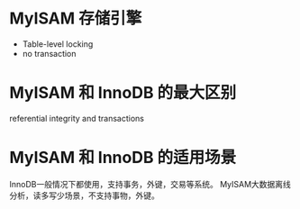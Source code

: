 # MyISAM 存储引擎

- Table-level locking
- no transaction

# MyISAM 和 InnoDB 的最大区别
referential integrity and transactions

# MyISAM 和 InnoDB 的适用场景
InnoDB一般情况下都使用，支持事务，外键，交易等系统。
MyISAM大数据离线分析，读多写少场景，不支持事物，外键。
